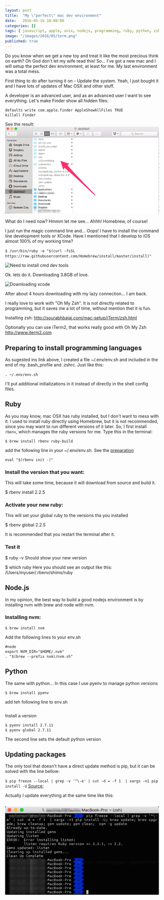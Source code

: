 ```yaml
---
layout: post
title:  "My \"perfect\" mac dev environment"
date:   2016-05-16 10:00:00
categories: []
tags: [ javascript, apple, unix, nodejs, programming, ruby, python, zsh ]
image: "/images/2016/05/term.png"
published: true
---
```


Do you know when we get a new toy and treat it like the most precious think on earth? Oh God don't let my wife read this!
So... I've got a new mac and I will setup the perfect dev environment, at least for me. My last environment was a total mess.

First thing to do after turning it on - Update the system. Yeah, I just bought it and I have lots of updates of Mac OSX and other stuff.

A developer is an advanced user, and as an advanced user I want to see everything. Let's make Finder show all hidden files:

```
defaults write com.apple.finder AppleShowAllFiles TRUE
killall Finder
```

See the result:
![Showing hidden files](/images/2016/05/hiddenfiles.png)

What do I need now? Hmmm let me see... Ahhh! Homebrew, of course!

I just run the magic command line and... Oops! I have to install the command line development tools or XCode. Have I mentioned that I develop to iOS almost 100% of my working time?


 ```$ /usr/bin/ruby -e "$(curl -fsSL https://raw.githubusercontent.com/Homebrew/install/master/install)"```

![Need to install cmd dev tools](/images/2016/05/cmddevtools.png)

 Ok. lets do it. Downloading 3.8GB of love.

![Downloading xcode](/images/2016/05/downloading.png)


 After about 4 hours downloading with my lazy connection... I am back.

 I really love to work with "Oh My Zsh". It is not directly related to programming, but it saves me a lot of time, without mention thet it is fun.


Installing zsh:
http://sourabhbajaj.com/mac-setup/iTerm/zsh.html

Optionally you can use iTerm2, that works really good with Oh My Zsh http://www.iterm2.com

## <a name="envpreparation"></a>Preparing to install programming languages

As sugested ins link above, I created a file ~/.env/env.sh and included in the end of my .bash_profile and .zshrc. Just like this:

```. ~/.env/env.sh```

I'll put additional initializations in it instead of directly in the shell config files.

## Ruby

As you may know, mac OSX has ruby installed, but I don't want to mess with it.
I used to install ruby directly using Homebrew, but it is not recommended, since you may want to run different versions of it later. So, I first install `rbenv`, which manages the ruby versions for me.
Type this in the terminal:

```
$ brew install rbenv ruby-build
```

add the following line in your ~/.env/env.sh. See the [preparation](#envpreparation)

```
eval "$(rbenv init -)"
```

### Install the version that you want:
This will take some time, because it will download from source and build it.

$ rbenv install 2.2.5

### Activate your new ruby:
This will set your global ruby to the versions tha you installed

$ rbenv global 2.2.5

It is recommended that you restart the terminal after it.

### Test it


$ ruby -v
Should show your new version

$ which ruby
Here you should see an output like this: /Users/myuser/.rbenv/shims/ruby



## Node.js

In my opinion, the best way to build a good nodejs environment is by installing nvm with brew and node with nvm.

### Installing nvm:
```
$ brew install nvm
```

Add the following lines to your env.sh

```
#node
export NVM_DIR="$HOME/.nvm"
. "$(brew --prefix nvm)/nvm.sh"

```

## Python
The same with python... In this case I use pyenv to manage python versions

```
$ brew install pyenv
```

add teh following line to env.sh

``` if which pyenv > /dev/null; then eval "$(pyenv init -)"; fi
```

Install a version

```
$ pyenv install 2.7.11
$ pyenv global 2.7.11
```
The second line sets the default python version

## Updating packages

The only tool that doesn't have a direct update method is pip, but it can be solved with the line bellow:

``` $ pip freeze --local | grep -v '^\-e' | cut -d = -f 1  | xargs -n1 pip install -U ``` [Source](http://stackoverflow.com/questions/2720014/upgrading-all-packages-with-pip);

Actually I update everything at the same time like this:

``` pip freeze --local | grep -v '^\-e' | cut -d = -f 1  | xargs -n1 pip install -U; brew update; brew upgrade; brew cleanup; gem update; gem clean;  npm -g update
```

![Term](/images/2016/05/term.png)
